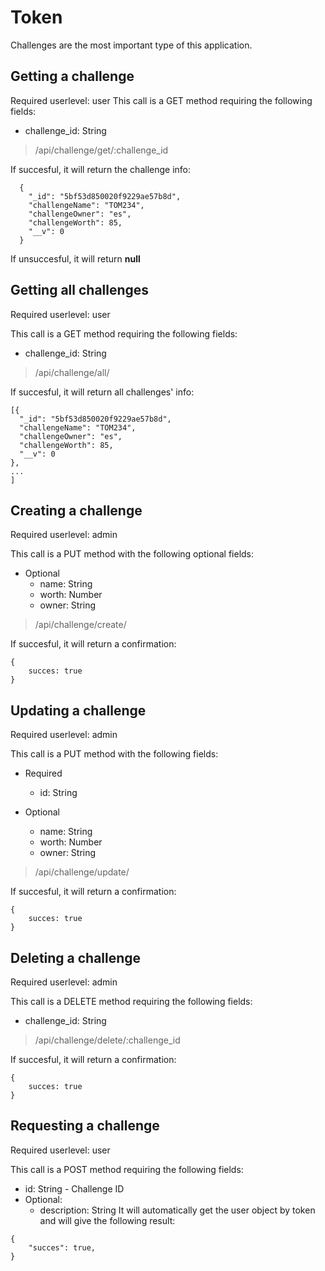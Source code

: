 # Token

Challenges are the most important type of this application.


## Getting a challenge
Required userlevel: user
This call is a GET method requiring the following fields:
- challenge_id: String

> /api/challenge/get/:challenge_id


If succesful, it will return the challenge info:
```
  {
    "_id": "5bf53d850020f9229ae57b8d",
    "challengeName": "TOM234",
    "challengeOwner": "es",
    "challengeWorth": 85,
    "__v": 0
  }
``` 

If unsuccesful, it will return **null**


## Getting all challenges
Required userlevel: user

This call is a GET method requiring the following fields:
- challenge_id: String

> /api/challenge/all/


If succesful, it will return all challenges' info:
```
[{
  "_id": "5bf53d850020f9229ae57b8d",
  "challengeName": "TOM234",
  "challengeOwner": "es",
  "challengeWorth": 85,
  "__v": 0
},
...
]
``` 


## Creating a challenge
Required userlevel: admin

This call is a PUT method with the following optional fields:
- Optional
  - name: String
  - worth: Number
  - owner: String

> /api/challenge/create/

If succesful, it will return a confirmation:
```
{
    succes: true
}
``` 


## Updating a challenge
Required userlevel: admin

This call is a PUT method with the following fields:
- Required
  - id: String

- Optional
  - name: String
  - worth: Number
  - owner: String


> /api/challenge/update/

If succesful, it will return a confirmation:
```
{
    succes: true
}
``` 




## Deleting a challenge
Required userlevel: admin

This call is a DELETE method requiring the following fields:
- challenge_id: String

> /api/challenge/delete/:challenge_id

If succesful, it will return a confirmation:
```
{
    succes: true
}
``` 


## Requesting a challenge
Required userlevel: user

This call is a POST method requiring the following fields:
- id: String - Challenge ID
- Optional:
  - description: String
It will automatically get the user object by token and will give the following result:


```
{
    "succes": true,
}
```
